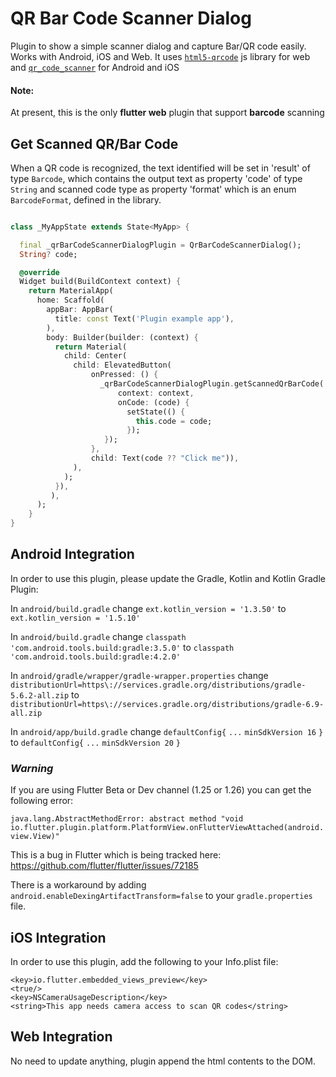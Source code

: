 # QR Bar Code Scanner Dialog
Plugin to show a simple scanner dialog and capture Bar/QR code easily. Works with Android, iOS and Web. It uses [`html5-qrcode`](https://github.com/mebjas/html5-qrcode) js library for web and [`qr_code_scanner`](https://pub.dev/packages/qr_code_scanner) for Android and iOS

#### Note:
At present, this is the only **flutter web** plugin that support **barcode** scanning


## Get Scanned QR/Bar Code

When a QR code is recognized, the text identified will be set in 'result' of type `Barcode`, which contains the output text as property 'code' of type `String` and scanned code type as property 'format' which is an enum `BarcodeFormat`, defined in the library.

```dart

class _MyAppState extends State<MyApp> {

  final _qrBarCodeScannerDialogPlugin = QrBarCodeScannerDialog();
  String? code;

  @override
  Widget build(BuildContext context) {
    return MaterialApp(
      home: Scaffold(
        appBar: AppBar(
          title: const Text('Plugin example app'),
		),
		body: Builder(builder: (context) {
          return Material(
            child: Center(
              child: ElevatedButton(
                  onPressed: () {
                    _qrBarCodeScannerDialogPlugin.getScannedQrBarCode(
                        context: context,
						onCode: (code) {
                          setState(() {
                            this.code = code;
						  });
					 });
				  },
				  child: Text(code ?? "Click me")),
			  ),
		    );
		  }),
		 ),
	  );
	}
}

```

## Android Integration
In order to use this plugin, please update the Gradle, Kotlin and Kotlin Gradle Plugin:

In ```android/build.gradle``` change ```ext.kotlin_version = '1.3.50'``` to ```ext.kotlin_version = '1.5.10'```

In ```android/build.gradle``` change ```classpath 'com.android.tools.build:gradle:3.5.0'``` to ```classpath 'com.android.tools.build:gradle:4.2.0'```

In ```android/gradle/wrapper/gradle-wrapper.properties``` change ```distributionUrl=https\://services.gradle.org/distributions/gradle-5.6.2-all.zip``` to ```distributionUrl=https\://services.gradle.org/distributions/gradle-6.9-all.zip```

In ```android/app/build.gradle``` change
```defaultConfig{```
  ```...```
  ```minSdkVersion 16```
```}``` to
```defaultConfig{```
  ```...```
  ```minSdkVersion 20```
```}```

### *Warning*
If you are using Flutter Beta or Dev channel (1.25 or 1.26) you can get the following error:

`java.lang.AbstractMethodError: abstract method "void io.flutter.plugin.platform.PlatformView.onFlutterViewAttached(android.view.View)"`

This is a bug in Flutter which is being tracked here: https://github.com/flutter/flutter/issues/72185

There is a workaround by adding `android.enableDexingArtifactTransform=false` to your `gradle.properties` file.

## iOS Integration
In order to use this plugin, add the following to your Info.plist file:
```
<key>io.flutter.embedded_views_preview</key>
<true/>
<key>NSCameraUsageDescription</key>
<string>This app needs camera access to scan QR codes</string>
```

## Web Integration

No need to update anything, plugin append the html contents to the DOM.
